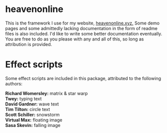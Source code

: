 # heavenonline
This is the framework I use for my website, [heavenonline.xyz.](https://heavenonline.xyz/)
Some demo pages and some admittedly lacking documentation in the form of readme files is also included.
I'd like to write some better documentation eventually.
You are free to do as you please with any and all of this, so long as attribution is provided.

# Effect scripts
Some effect scripts are included in this package, attributed to the following authors:  
  
**Richard Womersley:** matrix & star warp  
**Twey:** typing text  
**David Gardner:** wave text  
**Tim Tilton:** circle text  
**Scott Schiller:** snowstorm  
**Virtual Max:** floating image  
**Sasa Skevin:** falling image